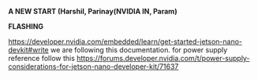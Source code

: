**A NEW START (Harshil, Parinay(NVIDIA IN, Param)**

**FLASHING**

https://developer.nvidia.com/embedded/learn/get-started-jetson-nano-devkit#write we are following this documentation. 
for power supply reference follow this https://forums.developer.nvidia.com/t/power-supply-considerations-for-jetson-nano-developer-kit/71637
